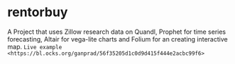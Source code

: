 # rentorbuy
A Project that uses Zillow research data on Quandl, Prophet for time series forecasting, Altair for vega-lite charts and Folium for an creating interactive map.
`Live example <https://bl.ocks.org/ganprad/56f35205d1c0d9d415f444e2acbc99f6>`
